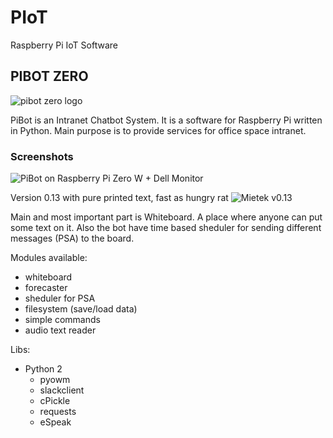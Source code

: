 # PIoT

Raspberry Pi IoT Software


## PIBOT ZERO

![pibot zero logo](http://i.imgur.com/yNxe6bC.png)

PiBot is an Intranet Chatbot System. It is a software for Raspberry Pi written in Python. Main purpose is to provide services for office space intranet. 

### Screenshots

![PiBot on Raspberry Pi Zero W + Dell Monitor](http://i.imgur.com/1tH7L8B.jpg)

Version 0.13 with pure printed text, fast as hungry rat
![Mietek v0.13](http://i.imgur.com/oQGqjA3.png)


Main and most important part is Whiteboard. A place where anyone can put some text on it. Also the bot have time based sheduler for sending different messages (PSA) to the board.

Modules available:

- whiteboard
- forecaster
- sheduler for PSA
- filesystem (save/load data)
- simple commands
- audio text reader

Libs:

- Python 2
    - pyowm
    - slackclient
    - cPickle
    - requests
    - eSpeak
    


